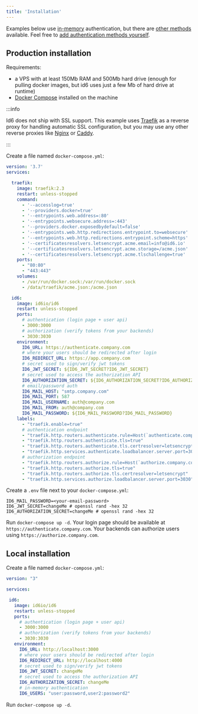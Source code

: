 ```yaml
---
title: 'Installation'
---
```


Examples below use [in-memory](/authentication/in-memory) authentication, but there are [other methods](/#authentication-methods) available. Feel free to [add authentication methods yourself](https://github.com/id6/id6#adding-new-auth-methods).

## Production installation

Requirements:
- a VPS with at least 150Mb RAM and 500Mb hard drive (enough for pulling docker images, but id6 uses just a few Mb of hard drive at runtime)
- [Docker Compose](https://docs.docker.com/compose/gettingstarted/) installed on the machine

:::info

Id6 does not ship with SSL support. This example uses [Traefik](https://github.com/traefik/traefik) as a reverse proxy for handling automatic SSL configuration, but you may use any other reverse proxies like [Nginx](https://www.nginx.com/) or [Caddy](https://caddyserver.com/).

:::

Create a file named `docker-compose.yml`:

```yaml
version: '3.7'
services:

  traefik:
    image: traefik:2.3
    restart: unless-stopped
    command:
      - '--accesslog=true'
      - '--providers.docker=true'
      - '--entrypoints.web.address=:80'
      - '--entrypoints.websecure.address=:443'
      - '--providers.docker.exposedbydefault=false'
      - '--entrypoints.web.http.redirections.entrypoint.to=websecure'
      - '--entrypoints.web.http.redirections.entrypoint.scheme=https'
      - '--certificatesresolvers.letsencrypt.acme.email=info@id6.io'
      - '--certificatesresolvers.letsencrypt.acme.storage=/acme.json'
      - '--certificatesresolvers.letsencrypt.acme.tlschallenge=true'
    ports:
      - "80:80"
      - "443:443"
    volumes:
      - /var/run/docker.sock:/var/run/docker.sock
      - /data/traefik/acme.json:/acme.json

  id6:
    image: id6io/id6
    restart: unless-stopped
    ports:
      # authentication (login page + user api)
      - 3000:3000
      # authorization (verify tokens from your backends)
      - 3030:3030
    environment:
      ID6_URL: https://authenticate.company.com
      # where your users should be redirected after login
      ID6_REDIRECT_URL: https://app.company.com
      # secret used to sign/verify jwt tokens
      ID6_JWT_SECRET: ${ID6_JWT_SECRET?ID6_JWT_SECRET}
      # secret used to access the authorization API
      ID6_AUTHORIZATION_SECRET: ${ID6_AUTHORIZATION_SECRET?ID6_AUTHORIZATION_SECRET}
      # email/password auth
      ID6_MAIL_HOST: "smtp.company.com"
      ID6_MAIL_PORT: 587
      ID6_MAIL_USERNAME: auth@company.com
      ID6_MAIL_FROM: auth@company.com
      ID6_MAIL_PASSWORD: ${ID6_MAIL_PASSWORD?ID6_MAIL_PASSWORD}
    labels:
      - "traefik.enable=true"
      # authentication endpoint
      - "traefik.http.routers.authenticate.rule=Host(`authenticate.company.com`)"
      - "traefik.http.routers.authenticate.tls=true"
      - "traefik.http.routers.authenticate.tls.certresolver=letsencrypt"
      - "traefik.http.services.authenticate.loadbalancer.server.port=3000"
      # authorization endpoint
      - "traefik.http.routers.authorize.rule=Host(`authorize.company.com`)"
      - "traefik.http.routers.authorize.tls=true"
      - "traefik.http.routers.authorize.tls.certresolver=letsencrypt"
      - "traefik.http.services.authorize.loadbalancer.server.port=3030"
```

Create a `.env` file next to your `docker-compose.yml`:

```dotenv
ID6_MAIL_PASSWORD=<your-email-password>
ID6_JWT_SECRET=changeMe # openssl rand -hex 32
ID6_AUTHORIZATION_SECRET=changeMe # openssl rand -hex 32
```

Run `docker-compose up -d`. Your login page should be available at `https://authenticate.company.com`. Your backends can authorize users using `https://authorize.company.com`.

## Local installation

Create a file named `docker-compose.yml`:

 ```yaml
version: "3"

services:

  id6:
    image: id6io/id6
    restart: unless-stopped
    ports:
      # authentication (login page + user api)
      - 3000:3000
      # authorization (verify tokens from your backends)
      - 3030:3030 
    environment:
      ID6_URL: http://localhost:3000
      # where your users should be redirected after login
      ID6_REDIRECT_URL: http://localhost:4000
      # secret used to sign/verify jwt tokens
      ID6_JWT_SECRET: changeMe
      # secret used to access the authorization API
      ID6_AUTHORIZATION_SECRET: changeMe
      # in-memory authentication
      ID6_USERS: "user:password,user2:password2"
```

Run `docker-compose up -d`.
